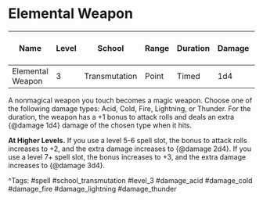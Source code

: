 # Elemental Weapon

| Name | Level | School | Range | Duration | Damage | Save DC & Type |
|------|-------|--------|-------|----------|--------|----------------|
| Elemental Weapon | 3 | Transmutation | Point | Timed | 1d4 | - |

A nonmagical weapon you touch becomes a magic weapon. Choose one of the following damage types: Acid, Cold, Fire, Lightning, or Thunder. For the duration, the weapon has a +1 bonus to attack rolls and deals an extra {@damage 1d4} damage of the chosen type when it hits.

**At Higher Levels.** If you use a level 5-6 spell slot, the bonus to attack rolls increases to +2, and the extra damage increases to {@damage 2d4}. If you use a level 7+ spell slot, the bonus increases to +3, and the extra damage increases to {@damage 3d4}.

^Tags: #spell #school_transmutation #level_3 #damage_acid #damage_cold #damage_fire #damage_lightning #damage_thunder